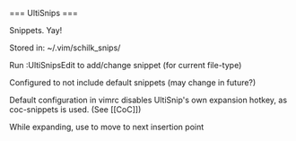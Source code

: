 === UltiSnips ===

Snippets. Yay!

Stored in: ~/.vim/schilk_snips/

Run :UltiSnipsEdit to add/change snippet (for current file-type)

Configured to not include default snippets (may change in future?)

Default configuration in vimrc disables UltiSnip's own
expansion hotkey, as coc-snippets is used. (See [[CoC]])

While expanding, use <C-j> to move to next insertion point

